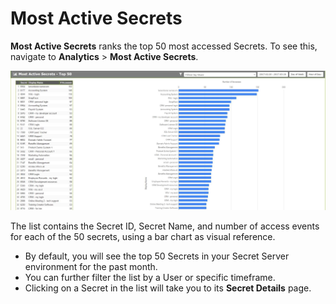 [title]: # (PBA Operations)
[tags]: # (Privileged Behavior Analytics,PBA,Most Active,Rank,50 Secrets)
[priority]: # (4060)

# Most Active Secrets

**Most Active Secrets** ranks the top 50 most accessed Secrets. To see this, navigate to **Analytics** > **Most Active Secrets**.

![alt](images/a52e975f49bfa57e1c12b1a6b079c4fc.jpg)

The list contains the Secret ID, Secret Name, and number of access events for each of the 50 secrets, using a bar chart as visual reference.

* By default, you will see the top 50 Secrets in your Secret Server environment for the past month.
* You can further filter the list by a User or specific timeframe.
* Clicking on a Secret in the list will take you to its **Secret Details** page.
